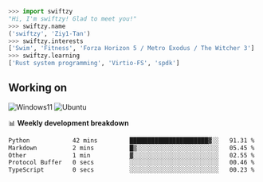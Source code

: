 ```python
>>> import swiftzy
"Hi, I'm swiftzy! Glad to meet you!"
>>> swiftzy.name
('swiftzy', 'Ziy1-Tan')
>>> swiftzy.interests
['Swim', 'Fitness', 'Forza Horizon 5 / Metro Exodus / The Witcher 3']
>>> swiftzy.learning
['Rust system programming', 'Virtio-FS', 'spdk']
```

## Working on

![Windows11](https://img.shields.io/badge/Windows%2011-00adef?style=flat-square&logo=windows&logoColor=ffffff)
![Ubuntu](https://img.shields.io/badge/Ubuntu%20(WSL)-dd4814?style=flat-square&logo=ubuntu&logoColor=ffffff)

📊 **Weekly development breakdown**
<!--START_SECTION:waka-->

```txt
Python            42 mins         ██████████████████████▓░░   91.31 %
Markdown          2 mins          █▒░░░░░░░░░░░░░░░░░░░░░░░   05.45 %
Other             1 min           ▓░░░░░░░░░░░░░░░░░░░░░░░░   02.55 %
Protocol Buffer   0 secs          ░░░░░░░░░░░░░░░░░░░░░░░░░   00.46 %
TypeScript        0 secs          ░░░░░░░░░░░░░░░░░░░░░░░░░   00.23 %
```

<!--END_SECTION:waka-->
